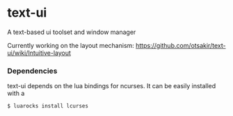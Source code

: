 # text-ui
A text-based ui toolset and window manager

Currently working on the layout mechanism: https://github.com/otsakir/text-ui/wiki/Intuitive-layout

### Dependencies

text-ui depends on the lua bindings for ncurses. It can be easily installed with a

`$ luarocks install lcurses` 

